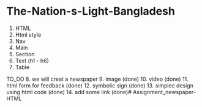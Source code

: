 # The-Nation-s-Light-Bangladesh
1. HTML
2. Html style
3. Nav
4. Main 
5. Section
6. Text (h1 - h6)
7. Table

TO_DO 
8. we will creat a newspaper 
9. image (done)
10. video (done)
11. html form for feedback (done)
12. symbolic sign (done)
13. simplec design using html code (done)
14. add some link (done)# Assignment_newspaper-HTML
